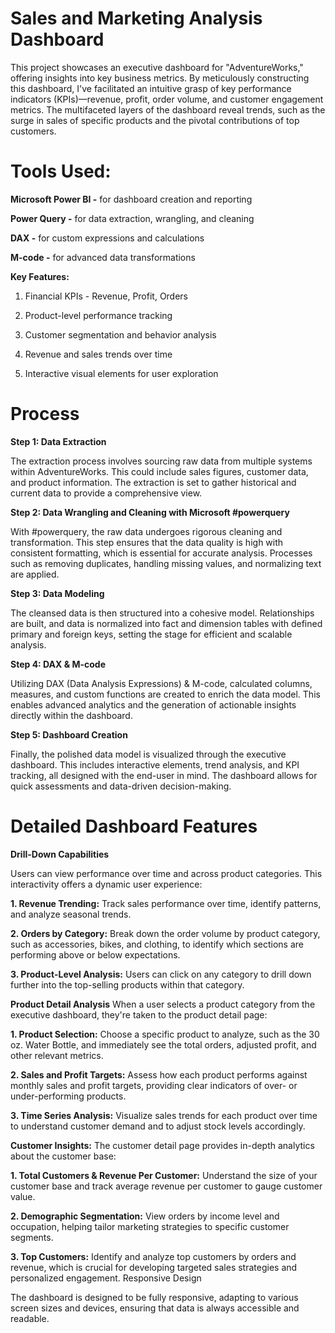 # Sales and Marketing Analysis Dashboard

This project showcases an executive dashboard for "AdventureWorks," offering insights into key business metrics. By meticulously constructing this dashboard, I've facilitated an intuitive grasp of key performance indicators (KPIs)—revenue, profit, order volume, and customer engagement metrics. The multifaceted layers of the dashboard reveal trends, such as the surge in sales of specific products and the pivotal contributions of top customers.

# Tools Used:

**Microsoft Power BI -** for dashboard creation and reporting

**Power Query -** for data extraction, wrangling, and cleaning

**DAX -** for custom expressions and calculations

**M-code -** for advanced data transformations

**Key Features:**

1. Financial KPIs - Revenue, Profit, Orders

2. Product-level performance tracking

3. Customer segmentation and behavior analysis

4. Revenue and sales trends over time

5. Interactive visual elements for user exploration

# Process

**Step 1: Data Extraction**

The extraction process involves sourcing raw data from multiple systems within AdventureWorks. This could include sales figures, customer data, and product information. The extraction is set to gather historical and current data to provide a comprehensive view.

**Step 2: Data Wrangling and Cleaning with Microsoft #powerquery**

With #powerquery, the raw data undergoes rigorous cleaning and transformation. This step ensures that the data quality is high with consistent formatting, which is essential for accurate analysis. Processes such as removing duplicates, handling missing values, and normalizing text are applied.

**Step 3: Data Modeling**

The cleansed data is then structured into a cohesive model. Relationships are built, and data is normalized into fact and dimension tables with defined primary and foreign keys, setting the stage for efficient and scalable analysis.

**Step 4: DAX & M-code**

Utilizing DAX (Data Analysis Expressions) & M-code, calculated columns, measures, and custom functions are created to enrich the data model. This enables advanced analytics and the generation of actionable insights directly within the dashboard.

**Step 5: Dashboard Creation**

Finally, the polished data model is visualized through the executive dashboard. This includes interactive elements, trend analysis, and KPI tracking, all designed with the end-user in mind. The dashboard allows for quick assessments and data-driven decision-making.

# Detailed Dashboard Features

**Drill-Down Capabilities**  

Users can view performance over time and across product categories. This interactivity offers a dynamic user experience:

**1. Revenue Trending:**
   Track sales performance over time, identify patterns, and analyze seasonal trends.
   
**2. Orders by Category:**
   Break down the order volume by product category, such as accessories, bikes, and clothing, to identify which sections are performing above or below expectations.

**3. Product-Level Analysis:** 
  Users can click on any category to drill down further into the top-selling products within that category.

**Product Detail Analysis**
   When a user selects a product category from the executive dashboard, they're taken to the product detail page:

**1. Product Selection:** 
   Choose a specific product to analyze, such as the 30 oz. Water Bottle, and immediately see the total orders, adjusted profit, and other relevant metrics.

**2. Sales and Profit Targets:** 
   Assess how each product performs against monthly sales and profit targets, providing clear indicators of over- or under-performing products.

**3. Time Series Analysis:** 
   Visualize sales trends for each product over time to understand customer demand and to adjust stock levels accordingly.


**Customer Insights:**
   The customer detail page provides in-depth analytics about the customer base:

**1. Total Customers & Revenue Per Customer:** 
   Understand the size of your customer base and track average revenue per customer to gauge customer value.
   
**2. Demographic Segmentation:** 
   View orders by income level and occupation, helping tailor marketing strategies to specific customer segments.
   
**3. Top Customers:** 
   Identify and analyze top customers by orders and revenue, which is crucial for developing targeted sales strategies and personalized engagement.
Responsive Design

The dashboard is designed to be fully responsive, adapting to various screen sizes and devices, ensuring that data is always accessible and readable.
